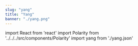 ```yaml
---
slug: "yang"
title: "Yang"
banner: "./yang.png"
---
```


import React from 'react'
import Polarity from '../../../src/components/Polarity'
import yang from './yang.json'

<Polarity data={yang} />